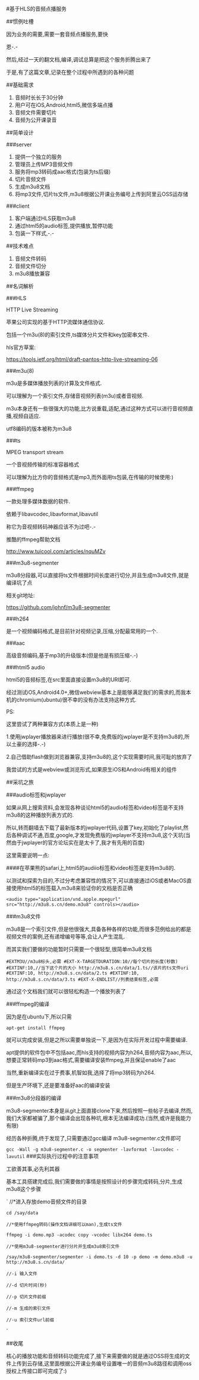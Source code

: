 #基于HLS的音频点播服务

##惯例吐槽

因为业务的需要,需要一套音频点播服务,要快

恩-.-

然后,经过一天的翻文档,编译,调试总算是把这个服务折腾出来了

于是,有了这篇文章,记录在整个过程中所遇到的各种问题

##基础需求

1. 音频时长长于30分钟
2. 用户可在iOS,Android,html5,微信多端点播
3. 音频文件需要切片
4. 音频为公开课录音

##简单设计

###server

1. 提供一个独立的服务
2. 管理员上传MP3音频文件
3. 服务将mp3转码成aac格式(包装为ts后缀)
4. 切片音频文件
5. 生成m3u8文档
6. 将mp3文件,切片ts文件,m3u8根据公开课业务编号上传到阿里云OSS运存储


###client

1. 客户端通过HLS获取m3u8
2. 通过html5的audio标签,提供播放,暂停功能
3. 包装一下样式,-.-

##技术难点

1. 音频文件转码
2. 音频文件切分
3. m3u8播放兼容

##名词解析

###HLS

HTTP Live Streaming

苹果公司实现的基于HTTP流媒体通信协议.

包括一个m3u(8)的索引文件,ts媒体分片文件和key加密串文件.

hls官方草案:

https://tools.ietf.org/html/draft-pantos-http-live-streaming-06

###m3u(8)

m3u是多媒体播放列表的计算及文件格式.

可以理解为一个索引文件,存储音视频列表(m3u)或者音视频.

m3u本身还有一些很强大的功能,比方说重载,适配,通过这种方式可以进行音视频直播,视频自适应.

utf8编码的版本被称为m3u8

###ts

MPEG transport stream

一个音视频传输的标准容器格式

可以理解为比方你的音频格式是mp3,而外面用ts包装,在传输的时候使用:)

###ffmpeg

一款处理多媒体数据的软件.

依赖于libavcodec,libavformat,libavutil

称它为音视频转码神器应该不为过吧-.-

推酷的ffmpeg帮助文档

http://www.tuicool.com/articles/nquMZv

###m3u8-segmenter

m3u8分段器,可以直接将ts文件根据时间长度进行切分,并且生成m3u8文件,就是编译坑了点

相关git地址:

https://github.com/johnf/m3u8-segmenter

###h264

是一个视频编码格式,是目前针对视频记录,压缩,分配最常用的一个.

###aac

高级音频编码,基于mp3的升级版本(但是他是有损压缩-.-)

###html5 audio

html5的音频标签,在src里面直接设置m3u8的URI即可.

经过测试iOS,Android4.0+,微信webview基本上是能够满足我们的需求的,而我本机的chromium(ubuntu)很不幸的没有办法支持这种方式.

PS:

这里尝试了两种兼容方式(本质上是一种)

1.使用jwplayer播放器来进行播放(很不幸,免费版的jwplayer是不支持m3u8的,所以土豪的选择-.-)

2.自己借助flash做到浏览器兼容,支持m3u8的,这个实现需要时间,我可耻的放弃了

我尝试的方式是webview或浏览形式,如果原生iOS和Android有相关的组件

##采坑之旅

###audio标签和jwplayer

如果从网上搜索资料,会发现各种谈论html5的audio标签和video标签是不支持m3u8的这种播放列表方式的.

所以,转而翻墙去下载了最新版本的jwplayer代码,设置了key,初始化了playlist,然后各种调试不通,百度,google,才发现免费版的jwplayer不支持m3u8,这个天坑(当然由于jwplayer的官方论坛实在是太卡了,我才有先用的百度)

这里需要说明一点:

####在苹果熊的safari上,html5的audiio标签和video标签是支持m3u8的.

以测试和探索为目的,不过分考虑兼容性的情况下,可以直接通过iOS或者MacOS直接使用html5的标签载入m3u8来验证你的文档是否正确

`
	<audio type="application/vnd.apple.mpegurl" src="http://m3u8.s.cn/demo.m3u8" controls></audio>
`

###m3u8文件

m3u8是一个索引文件,但是他很强大,具备各种各样的功能,而很多范例给出的都是视频文件的案例,还有递增编号等等,会让人产生混乱.

而其实我们要做的功能暂时只需要一个很轻型,很简单m3u8文档

`
	#EXTM3U//m3u8标头,必需
	#EXT-X-TARGETDURATION:10//每个切片的长度(秒数)
	#EXTINF:10,//当下这个片的大小
	http://m3u8.s.cn/data/1.ts//该片的ts文件uri
	#EXTINF:10,
	http://m3u8.s.cn/data/2.ts
	#EXTINF:10,
	http://m3u8.s.cn/data/3.ts
	#EXT-X-ENDLIST//列表结束标签,必需
`

通过这个文档我们就可以很轻松构造一个播放列表了

###ffmpeg的编译

因为是在ubuntu下,所以只需

`
    apt-get install ffmpeg
`

就可以完成安装,但是之所以需要单独说一下,是因为在实际开发过程中需要编译.

apt提供的软件包中不包括aac,而hls支持的视频内容为h264,音频内容为aac,所以,想要正常转码mp3到aac格式,需要编译安装ffmpeg,并且保证enable了aac

当然,重新编译实在过于费事,机智如我,选择了将mp3转码为h264.

但是生产环境下,还是要准备好aac的编译安装

###m3u8分段器的编译

m3u8-segmenter本身是从git上面直接clone下来,然后按照一些帖子去编译,然而,我们大家都被骗了,那个编译会出现各种坑,根本无法编译成功.(当然,或许是我能力有限)

经历各种折腾,终于发现了,只需要通过gcc编译 m3u8-segmenter.c文件即可

`
gcc -Wall -g m3u8-segmenter.c -o segmenter -lavformat -lavcodec -lavutil
`
###实际执行过程中的注意事项

工欲善其事,必先利其器

基本工具搭建完成后,我们需要做的事情是按照设计的步骤完成转码,分片,生成m3u8这个步骤

`
	//*进入存放demo音频文件的目录
	
	cd /say/data
	
	//*使用ffmpeg转码(操作文档详细可以man),生成ts文件
	
	ffmpeg -i demo.mp3 -acodec copy -vcodec libx264 demo.ts
	
	//*使用m3u8-segmenter进行分片并生成m3u8索引文件
	
	/say/m3u8-segmenter/segmenter -i demo.ts -d 10 -p demo -m demo.m3u8 -u http://m3u8.s.cn/data/
	
	//-i 输入文件
	
	//-d 切片时间(秒)
	
	//-p 切片文件前缀
	
	//-m 生成的索引文件
	
	//-u 索引文件url前缀
`

##收尾

核心的播放功能和音频转码功能完成了,接下来需要做的就是通过OSS将生成的文件上传到云存储,这里面根据公开课业务编号设置唯一的音频m3u8路径和调用oss授权上传接口即可完成了:)
